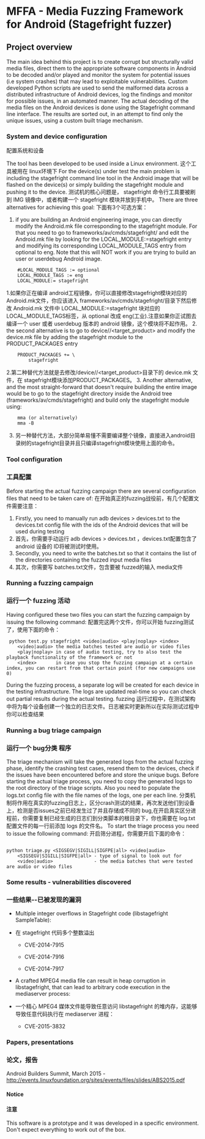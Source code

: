 # MFFA - Media Fuzzing Framework for Android (Stagefright fuzzer)

## Project overview

The main idea behind this project  is  to create corrupt  but structurally valid media files, direct them to the appropriate software components in Android to  be  decoded  and/or  played  and  monitor  the  system  for  potential  issues  (i.e  system crashes) that may lead to exploitable vulnerabilities. Custom developed Python scripts are used to send the malformed data across a distributed  infrastructure  of  Android  devices,  log  the  findings  and  monitor  for  possible issues, in an automated manner. The actual decoding of the media files on the Android devices is done using the Stagefright command line interface. The results  are sorted out, in an attempt to find only the unique issues, using a custom built triage mechanism.

### System and device configuration 
配置系统和设备

The tool has been developed to be used inside a Linux environment.
这个工具被用在 linux环境下
For the device(s) under test the main problem is including the stagefright command line tool in the Android image that will be flashed on the device(s) or simply building the stagefright module and pushing it to the device.
 测试机的核心问题是， stagefright 命令行工具要被刷到 IMG 镜像中，或者构建一个 stagefright 模块并放到手机中。
There are three alternatives for achieving this goal:
下面有3个可选方案：
 1. if you are building an Android engineering image, you can directly modify the Android.mk file corresponding to the stagefright module. For that you need to go to frameworks/av/cmds/stagefright/ and edit the Android.mk file by looking for the LOCAL_MODULE:=stagefright entry and modifying its corresponding LOCAL_MODULE_TAGS entry from optional to eng. Note that this will NOT work if you are trying to build an user or userdebug Android image.
```
    #LOCAL_MODULE_TAGS := optional
    LOCAL_MODULE_TAGS := eng
    LOCAL_MODULE:= stagefright
```
1.如果你正在编译 android工程镜像，你可以直接修改stagefright模块对应的Android.mk文件，你应该进入 frameworks/av/cmds/stagefright/目录下然后修改 Android.mk 文件中 LOCAL_MODULE:=stagefright 块对应的 LOCAL_MODULE_TAGS标签，从 optional 改成 eng(工业).注意如果你正试图去编译一个 user 或者 userdebug 版本的 android 镜像，这个模块将不起作用。
 2. the second alternative is to go to device/<vendor>/<target_product> and modify the device.mk file by adding the stagefright module to the PRODUCT_PACKAGES entry
```
    PRODUCT_PACKAGES += \
        stagefright
```
2.第二种替代方法就是去修改/device/<vendor>/<target_product>目录下的 device.mk 文件，在 stagefright模块添加PRODUCT_PACKAGES。
 3. Another alternative, and the most straight-forward that doesn't require building the entire image would be to go to the stagefright directory inside the Android tree (frameworks/av/cmds/stagefright) and build only the stagefright module using:
```
	mma (or alternatively)
	mma -B
```
3. 另一种替代方法，大部分简单易懂不需要编译整个镜像，直接进入android目录树的stagefright目录并且只编译stagefright模块使用上面的命令。
### Tool configuration
### 工具配置
Before starting the actual fuzzing campaign there are several configuration files that need to be taken care of:
在开始真正的fuzzing战役前，有几个配置文件需要注意：
1. Firstly, you need to manually run adb devices > devices.txt to the devices.txt config file with the ids of the Android devices that will be used during testing
1. 首先，你需要手动运行 adb devices > devices.txt ，devices.txt配置包含了android 设备的 ID将被测试时使用。
2. Secondly, you need to write the batches.txt so that it contains the list of the directories containing the fuzzed input media files 
2. 其次，你需要写 batches.txt文件，包含要被 fuzzed的输入 media文件
### Running a fuzzing campaign
### 运行一个 fuzzing 活动
Having configured these two files you can start the fuzzing campaign by issuing the following command:
配置完这两个文件，你可以开始 fuzzing测试了，使用下面的命令：
```
 python test.py stagefright <video|audio> <play|noplay> <index>
    <video|audio> the media batches tested are audio or video files
    <play|noplay> in case of audio testing, try to also test the playback functionality of the framework or not
    <index>       in case you stop the fuzzing campaign at a certain index, you can restart from that certain point (for new campaigns use 0)
```

During the fuzzing process, a separate log will be created for each device in the testing infrastructure. The logs are updated real-time so you can check out partial results during the actual testing.
fuzzing 运行过程中，在测试架构中将为每个设备创建一个独立的日志文件。日志被实时更新所以在实际测试过程中你可以检查结果
### Running a bug triage campaign
### 运行一个 bug分类 程序
The triage mechanism will take the generated logs from the actual fuzzing phase, identify the crashing test cases, resend them to the devices, check if the issues have been encountered before and store the unique bugs. Before starting the actual triage process, you need to copy the generated logs to the root directory of the triage scripts. Also you need to populate the logs.txt config file with the file names of the logs, one per each line.
分类机制将作用在真实的fuzzing日志上，区分crash测试的结果，再次发送他们到设备上，检测是否issues之前已经发生过了并且存储成不同的 bug,在开启真实区分进程前，你需要复制已经生成的日志们到分类脚本的根目录下，你也需要在 log.txt 配置文件的每一行前添加 logs 的文件名。
To start the triage process you need to issue the following command:
开启筛分进程，你需要开启下面的命令：
```

python triage.py <SIGSEGV|SIGILL|SIGFPE|all> <video|audio>
    <SIGSEGV|SIGILL|SIGFPE|all> - type of signal to look out for
    <video|audio>               - the media batches that were tested are audio or video files
```

### Some results - vulnerabilities discovered
### 一些结果--已被发现的漏洞
- Multiple integer overflows in Stagefright code (libstagefright SampleTable):
- 在 stagefright 代码多个整数溢出
	- CVE-2014-7915 

	- CVE-2014-7916 

	- CVE-2014-7917

- A crafted MPEG4 media file can result in heap corruption in libstagefright, that can lead to arbitrary code execution in the mediaserver process:
- 一个精心 MPEG4 媒体文件能导致任意访问 libstagefright 的堆内存，这能够导致任意代码执行在 mediaserver 进程：
	- CVE-2015-3832

### Papers, presentations
### 论文，报告
Android Builders Summit, March 2015 - http://events.linuxfoundation.org/sites/events/files/slides/ABS2015.pdf 

#### Notice
#### 注意
This software is a prototype and it was developed in a specific environment. Don't expect everything to work out of the box.
